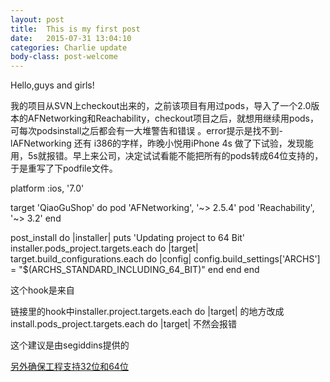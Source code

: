 ```yaml
---
layout: post
title:  This is my first post
date:   2015-07-31 13:04:10
categories: Charlie update
body-class: post-welcome
---
```


Hello,guys and girls!

我的项目从SVN上checkout出来的，之前该项目有用过pods，导入了一个2.0版本的AFNetworking和Reachability，checkout项目之后，就想用继续用pods，可每次podsinstall之后都会有一大堆警告和错误
。error提示是找不到-lAFNetworking 还有 i386的字样，昨晚小悦用iPhone 4s 做了下试验，发现能用，5s就报错。早上来公司，决定试试看能不能把所有的pods转成64位支持的，于是重写了下podfile文件。

   platform :ios, '7.0'
  
   target 'QiaoGuShop' do
   pod 'AFNetworking', '~> 2.5.4'
   pod 'Reachability', '~> 3.2'
   end
  
  
   post_install do |installer|
      puts 'Updating project to 64 Bit'
      installer.pods_project.targets.each do |target|
          target.build_configurations.each do |config|
              config.build_settings['ARCHS'] = "$(ARCHS_STANDARD_INCLUDING_64_BIT)"
          end
      end
  end

这个hook是来自
<a href="https://gist.github.com/funroll/7faf18b4972d72cd284e"></a>

链接里的hook中installer.project.targets.each do |target| 的地方改成 install.pods_project.targets.each do |target|	不然会报错

这个建议是由segiddins提供的

<a href="http://stackoverflow.com/questions/28343242/how-to-convert-xcode-32-bit-app-into-64-bit-xcode-app">另外确保工程支持32位和64位</a>
